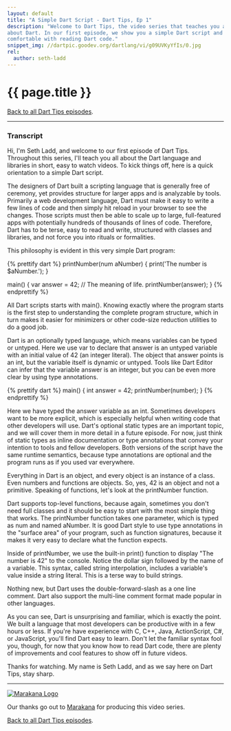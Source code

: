 ```yaml
---
layout: default
title: "A Simple Dart Script - Dart Tips, Ep 1"
description: "Welcome to Dart Tips, the video series that teaches you all
about Dart. In our first episode, we show you a simple Dart script and get you
comfortable with reading Dart code."
snippet_img: //dartpic.goodev.org/dartlang/vi/g09UVKyYfIs/0.jpg
rel:
  author: seth-ladd
---
```


# {{ page.title }}

<!-- 
<iframe class="dart-tips-video" src="//www.youtube.com/embed/g09UVKyYfIs" 
frameborder="0" allowfullscreen></iframe>
-->

[Back to all Dart Tips episodes](/dart-tips/).

<hr>

### Transcript

Hi, I'm Seth Ladd, and welcome to our first episode of Dart Tips. Throughout this series, I'll teach you all about the Dart language and libraries in short, easy to watch videos. To kick things off, here is a quick orientation to a simple Dart script.

The designers of Dart built a scripting language that is generally free of ceremony, yet provides structure for larger apps and is analyzable by tools. Primarily a web development language, Dart must make it easy to write a few lines of code and then simply hit reload in your browser to see the changes. Those scripts must then be able to scale up to large, full-featured apps with potentially hundreds of thousands of lines of code. Therefore, Dart has to be terse, easy to read and write, structured with classes and libraries, and not force you into rituals or formalities.

This philosophy is evident in this very simple Dart program:

{% prettify dart %}
printNumber(num aNumber) {
  print('The number is $aNumber.');
}

main() {
  var answer = 42;          // The meaning of life.
  printNumber(answer);
}
{% endprettify %}

All Dart scripts starts with main(). Knowing exactly where the program starts is the first step to understanding the complete program structure, which in turn makes it easier for minimizers or other code-size reduction utilities to do a good job.

Dart is an optionally typed language, which means variables can be typed or untyped. Here we use var to declare that answer is an untyped variable with an initial value of 42 (an integer literal). The object that answer points is an int, but the variable itself is dynamic or untyped. Tools like Dart Editor can infer that the variable answer is an integer, but you can be even more clear by using type annotations.


{% prettify dart %}
main() {
  int answer = 42;
  printNumber(number);
}
{% endprettify %}

Here we have typed the answer variable as an int. Sometimes developers want to be more explicit, which is especially helpful when writing code that other developers will use. Dart's optional static types are an important topic, and we will cover them in more detail in a future episode. For now, just think of static types as inline documentation or type annotations that convey your intention to tools and fellow developers. Both versions of the script have the same runtime semantics, because type annotations are optional and the program runs as if you used var everywhere.

Everything in Dart is an object, and every object is an instance of a class. Even numbers and functions are objects.  So, yes, 42 is an object and not a primitive. Speaking of functions, let's look at the printNumber function.

Dart supports top-level functions, because again, sometimes you don't need full classes and it should be easy to start with the most simple thing that works. The printNumber function takes one parameter, which is typed as num and named aNumber. It is good Dart style to use type annotations in the "surface area" of your program, such as function signatures, because it makes it very easy to declare what the function expects.

Inside of printNumber, we use the built-in print() function to display "The number is 42" to the console. Notice the dollar sign followed by the name of a variable. This syntax, called string interpolation, includes a variable's value inside a string literal. This is a terse way to build strings.

Nothing new, but Dart uses the double-forward-slash as a one line comment. Dart also support the multi-line comment format made popular in other languages.

As you can see, Dart is unsurprising and familiar, which is exactly the point. We built a language that most developers can be productive with in a few hours or less. If you're have experience with C, C++, Java, ActionScript, C#, or JavaScript, you'll find Dart easy to learn. Don't let the familiar syntax fool you, though, for now that you know how to read Dart code, there are plenty of improvements and cool features to show off in future videos.

Thanks for watching. My name is Seth Ladd, and as we say here on Dart Tips, stay sharp.

<hr>

<a href="http://marakana.com"><img src="imgs/marakana-logo.png" alt="Marakana Logo"></a>

Our thanks go out to [Marakana](http://www.marakana.com) for producing this
video series.

[Back to all Dart Tips episodes](/dart-tips/).
